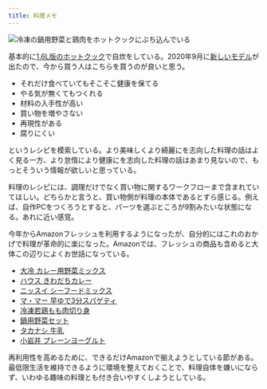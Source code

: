```yaml
---
title: 料理メモ
---
```


![](https://i.imgur.com/sZIol4Fh.jpg "冷凍の鍋用野菜と鶏肉をホットクックにぶち込んでいる")

基本的に[1.6L版のホットクック](https://www.amazon.co.jp/dp/B07TWPRHHJ)で自炊をしている。2020年9月に[新しいモデル](https://www.amazon.co.jp/dp/B08HMF4W7S)が出たので、今から買う人はこちらを買うのが良いと思う。

- それだけ食べていてもそこそこ健康を保てる
- やる気が無くてもつくれる
- 材料の入手性が高い
- 買い物を増やさない
- 再現性がある
- 腐りにくい

というレシピを模索している。より美味しくより綺麗にを志向した料理の話はよく見る一方、より怠惰により健康にを志向した料理の話はあまり見ないので、もっとそういう情報が欲しいと思っている。

料理のレシピには、調理だけでなく買い物に関するワークフローまで含まれていてほしい。どちらかと言うと、買い物側が料理の本体であるとすら感じる。例えば、自作PCをつくろうとすると、パーツを選ぶところが9割みたいな状態になる。あれに近い感覚。

今年からAmazonフレッシュを利用するようになったが、自分的にはこれのおかげで料理が革命的に楽になった。Amazonでは、フレッシュの商品も含めると大体この辺りによくお世話になっている。

- [大冷 カレー用野菜ミックス](https://www.amazon.co.jp/dp/B009AO9U0I)
- [ハウス きわだちカレー](https://www.amazon.co.jp/dp/B06W54PTGF)
- [ニッスイ シーフードミックス](https://www.amazon.co.jp/dp/B00BHOJY3M)
- [マ・マー 早ゆで3分スパゲティ](https://www.amazon.co.jp/dp/B00FQCHFBY)
- [冷凍若鶏もも肉切り身](https://www.amazon.co.jp/dp/B07DDC3HTT)
- [鍋用野菜セット](https://www.amazon.co.jp/dp/B07L2ZP2XT)
- [タカナシ 牛乳](https://www.amazon.co.jp/dp/B01LXZARKE)
- [小岩井 プレーンヨーグルト](https://www.amazon.co.jp/dp/B003H577UG)

再利用性を高めるために、できるだけAmazonで揃えようとしている節がある。最低限生活を維持できるように環境を整えておくことで、料理自体を嫌いにならず、いわゆる趣味の料理とも付き合いやすくしようとしている。
